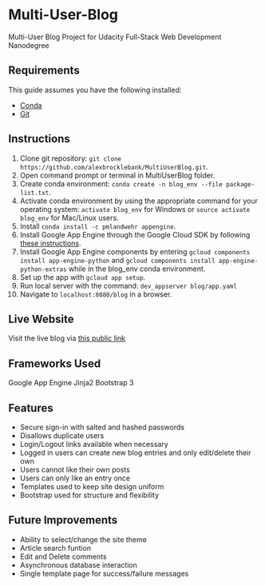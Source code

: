 # Multi-User-Blog
Multi-User Blog Project for Udacity Full-Stack Web Development Nanodegree

## Requirements
This guide assumes you have the following installed:
+ [Conda](https://conda.io/docs/user-guide/install/index.html)
+ [Git](https://git-scm.com/)


## Instructions
1. Clone git repository: `git clone https://github.com/alexbrocklebank/MultiUserBlog.git`.
2. Open command prompt or terminal in MultiUserBlog folder.
1. Create conda environment: `conda create -n blog_env --file package-list.txt`.
1. Activate conda environment by using the appropriate command for your operating system: `activate blog_env` for Windows or `source activate blog_env` for Mac/Linux users.
2. Install `conda install -c pmlandwehr appengine`.
1. Install Google App Engine through the Google Cloud SDK by following [these instructions](https://cloud.google.com/sdk/docs/).
1. Install Google App Engine components by entering `gcloud components install app-engine-python` and `gcloud components install app-engine-python-extras` while in the blog_env conda environment.
1. Set up the app with `gcloud app setup`.
1. Run local server with the command: `dev_appserver blog/app.yaml`
2. Navigate to `localhost:8080/blog` in a browser.


## Live Website
Visit the live blog via [this public link](https://helloworld-150803.appspot.com/blog)

## Frameworks Used
Google App Engine
Jinja2
Bootstrap 3

## Features
+ Secure sign-in with salted and hashed passwords
+ Disallows duplicate users
+ Login/Logout links available when necessary
+ Logged in users can create new blog entries and only edit/delete their own
+ Users cannot like their own posts
+ Users can only like an entry once
+ Templates used to keep site design uniform
+ Bootstrap used for structure and flexibility

## Future Improvements
+ Ability to select/change the site theme
+ Article search funtion
+ Edit and Delete comments
+ Asynchronous database interaction
+ Single template page for success/failure messages
